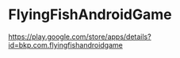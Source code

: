 # FlyingFishAndroidGame

https://play.google.com/store/apps/details?id=bkp.com.flyingfishandroidgame
